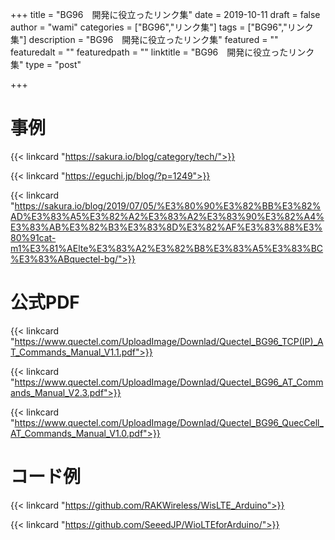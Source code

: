 +++
title = "BG96　開発に役立ったリンク集"
date = 2019-10-11
draft = false
author = "wami"
categories = ["BG96","リンク集"]
tags = ["BG96","リンク集"]
description = "BG96　開発に役立ったリンク集"
featured = ""
featuredalt = ""
featuredpath = ""
linktitle = "BG96　開発に役立ったリンク集"
type = "post"

+++

# 事例

{{< linkcard "https://sakura.io/blog/category/tech/">}}

{{< linkcard "https://eguchi.jp/blog/?p=1249">}}

{{< linkcard "https://sakura.io/blog/2019/07/05/%E3%80%90%E3%82%BB%E3%82%AD%E3%83%A5%E3%82%A2%E3%83%A2%E3%83%90%E3%82%A4%E3%83%AB%E3%82%B3%E3%83%8D%E3%82%AF%E3%83%88%E3%80%91cat-m1%E3%81%AElte%E3%83%A2%E3%82%B8%E3%83%A5%E3%83%BC%E3%83%ABquectel-bg/">}}

# 公式PDF　

{{< linkcard "https://www.quectel.com/UploadImage/Downlad/Quectel_BG96_TCP(IP)_AT_Commands_Manual_V1.1.pdf">}}

{{< linkcard "https://www.quectel.com/UploadImage/Downlad/Quectel_BG96_AT_Commands_Manual_V2.3.pdf">}}

{{< linkcard "https://www.quectel.com/UploadImage/Downlad/Quectel_BG96_QuecCell_AT_Commands_Manual_V1.0.pdf">}}

# コード例

{{< linkcard "https://github.com/RAKWireless/WisLTE_Arduino">}}

{{< linkcard "https://github.com/SeeedJP/WioLTEforArduino/">}}
